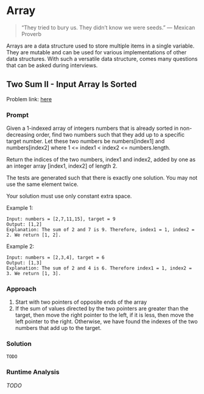 # Array
> “They tried to bury us. They didn’t know we were seeds.” — Mexican Proverb

Arrays are a data structure used to store multiple items in a single variable. They are mutable and can be used for various implementations of other data structures. With such a versatile data structure, comes many questions that can be asked during interviews.

## Two Sum II - Input Array Is Sorted
Problem link: [here](https://leetcode.com/problems/two-sum-ii-input-array-is-sorted/)

### Prompt
Given a 1-indexed array of integers numbers that is already sorted in non-decreasing order, find two numbers such that they add up to a specific target number. Let these two numbers be numbers[index1] and numbers[index2] where 1 <= index1 < index2 <= numbers.length.

Return the indices of the two numbers, index1 and index2, added by one as an integer array [index1, index2] of length 2.

The tests are generated such that there is exactly one solution. You may not use the same element twice.

Your solution must use only constant extra space.

Example 1:
```
Input: numbers = [2,7,11,15], target = 9
Output: [1,2]
Explanation: The sum of 2 and 7 is 9. Therefore, index1 = 1, index2 = 2. We return [1, 2].
```

Example 2:
```
Input: numbers = [2,3,4], target = 6
Output: [1,3]
Explanation: The sum of 2 and 4 is 6. Therefore index1 = 1, index2 = 3. We return [1, 3].
```

### Approach
1. Start with two pointers of opposite ends of the array
2. If the sum of values directed by the two pointers are greater than the target, then move the right pointer to the left, if it is less, then move the left pointer to the right. Otherwise, we have found the indexes of the two numbers that add up to the target.

### Solution
```py
TODO
```

### Runtime Analysis
_TODO_